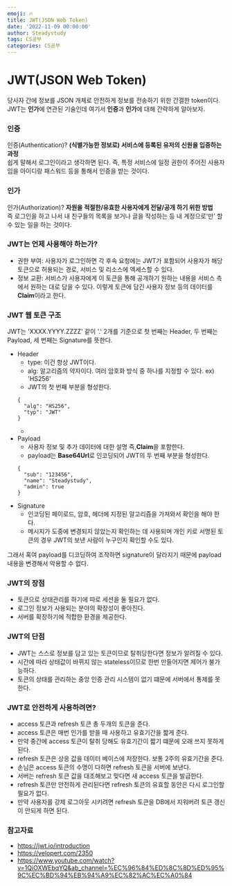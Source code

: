 ```yaml
---
emoji: 🔥
title: JWT(JSON Web Token)
date: '2022-11-09 00:00:00'
author: Steadystudy
tags: CS공부
categories: CS공부
---
```


# JWT(JSON Web Token)

당사자 간에 정보를 JSON 개체로 안전하게 정보를 전송하기 위한 간결한 token이다.  
JWT는 **인가**에 연관된 기술인데 여기서 **인증**과 **인가**에 대해 간략하게 알아보자.

### 인증

인증(Authentication)? **(식별가능한 정보로) 서비스에 등록된 유저의 신원을 입증하는 과정**  
쉽게 말해서 로그인이라고 생각하면 된다. 즉, 특정 서비스에 일정 권한이 주어진 사용자임을 아이디랑 패스워드 등을 통해서 인증을 받는 것이다.

### 인가

인가(Authorization)? **자원을 적절한/유효한 사용자에게 전달/공개 하기 위한 방법**  
즉 로그인을 하고 나서 내 친구들의 목록을 보거나 글을 작성하는 등 내 계정으로'만' 할 수 있는 일을 하는 것이다.

### JWT는 언제 사용해야 하는가?

- 권한 부여: 사용자가 로그인하면 각 후속 요청에는 JWT가 포함되어 사용자가 해당 토큰으로 허용되는 경로, 서비스 및 리소스에 엑세스할 수 있다.
- 정보 교환: 서비스가 사용자에게 이 토큰을 통해 공개하기 원하는 내용을 서비스 측에서 원하는 대로 담을 수 있다.
  이렇게 토큰에 담긴 사용자 정보 등의 데이터를 **Claim**이라고 한다.

### JWT 웹 토큰 구조

JWT는 'XXXX.YYYY.ZZZZ' 같이 '.' 2개를 기준으로 첫 번째는 Header, 두 번째는 Payload, 세 번째는 Signature를 뜻한다.

- Header
  - type: 이건 항상 JWT이다.
  - alg: 알고리즘의 약자이다. 여러 암호화 방식 중 하나를 지정할 수 있다. ex) 'HS256'
  - JWT의 첫 번째 부분을 형성한다.
  ```
  {
    "alg": "HS256",
    "typ": "JWT"
  }
  ```
  -
- Payload
  - 사용자 정보 및 추가 데이터에 대한 설명 즉,**Claim**을 포함한다.
  - payload는 **Base64Url**로 인코딩되어 JWT의 두 번째 부분을 형성한다.
  ```
  {
    "sub": "123456",
    "name": "Steadystudy",
    "admin": true
  }
  ```
- Signature
  - 인코딩된 페이로드, 암호, 헤더에 지정된 알고리즘을 가져와서 확인을 해야 한다.
  - 메시지가 도중에 변경되지 않았는지 확인하는 데 사용되며 개인 키로 서명된 토큰의 경우 JWT의 보낸 사람이 누구인지 확인할 수도 있다.

그래서 혹여 payload를 디코딩하여 조작하면 signature이 달라지기 때문에 payload 내용을 변경해서 악용할 수 없다.

### JWT의 장점

- 토큰으로 상태관리를 하기에 따로 세션을 둘 필요가 없다.
- 로그인 정보가 사용되는 분야의 확장성이 좋아진다.
- 서버를 확장하기에 적합한 환경을 제공한다.

### JWT의 단점

- JWT는 스스로 정보를 담고 있는 토큰이므로 탈취당한다면 정보가 알려질 수 있다.
- 시간에 따라 상태값이 바뀌지 않는 stateless이므로 한번 만들어지면 제어가 불가능하다.
- 토큰의 상태를 관리하는 중앙 인증 관리 시스템이 없기 떄문에 서버에서 통제를 못한다.

### JWT로 안전하게 사용하려면?

- access 토큰과 refresh 토큰 총 두개의 토큰을 준다.
- access 토큰은 매번 인가를 받을 때 사용하고 유효기간을 짧게 준다.
- 만약 중간에 access 토큰이 탈취 당해도 유효기간이 짧기 떄문에 오래 쓰지 못하게 된다.
- refresh 토큰은 상응 값을 데이터 베이스에 저장한다. 보통 2주의 유효기간을 준다.
- 손님은 access 토큰의 수명이 다하면 refresh 토큰을 서버에 보낸다.
- 서버는 refresh 토큰 값을 대조해보고 맞다면 새 access 토큰을 발급한다.
- refresh 토큰만 안전하게 관리된다면 refresh 토큰의 유효할 동안은 다시 로그인할 필요가 없다.
- 만약 사용자를 강제 로그아웃 시키려면 refresh 토큰을 DB에서 지워버려 토큰 갱신이 안되게 하면 된다.

### 참고자료

- https://jwt.io/introduction
- https://velopert.com/2350
- https://www.youtube.com/watch?v=1QiOXWEbqYQ&ab_channel=%EC%96%84%ED%8C%8D%ED%95%9C%EC%BD%94%EB%94%A9%EC%82%AC%EC%A0%84
